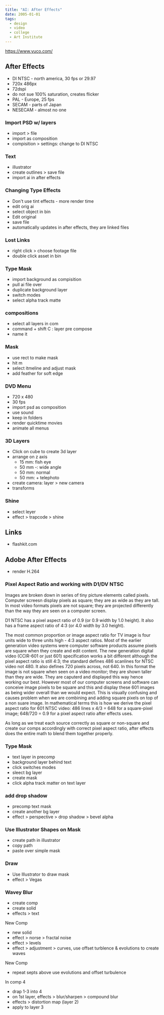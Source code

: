 ```yaml
---
title: "AI: After Effects"
date: 2005-01-01
tags:
  - design
  - video
  - college
  - Art Institute
---
```


https://www.yuco.com/

## After Effects

- DI NTSC - north america, 30 fps or 29.97
- 720x 486px
- 72dspi
- do not sue 100% saturation, creates flicker
- PAL - Europe, 25 fps
- SECAM - parts of Japan
- NESECAM - almost no one

### Import PSD w/ layers

- import > file
- import as composition
- compisition > settings: change to DI NTSC

### Text

- illustrator
- create outlines > save file
- import ai in after effects

### Changing Type Effects

- Don't use tint effects - more render time
- edit orig ai
- select object in bin
- Edit original 
- save file
- automatically updates in after effects, they are linked files

### Lost Links
 - right click > choose footage file
 - double click asset in bin

### Type Mask

- import background as compisition
- pull ai file over
- duplicate background layer
- switch modes
- select alpha track matte

### compositions

- select all layers in com
- command + shift C : layer pre compose
- name it

### Mask

- use rect to make mask
- hit m
- select itmeline and adjust mask
- add feather for soft edge

### DVD Menu

- 720 x 480
- 30 fps
- import psd as composition
- use sound
- keep in folders
- render quicktime movies
- animate all menus

### 3D Layers

- Click on cube to create 3d layer
- arrange on z axis
    - 15 mm: fish eye
    - 50 mm -: wide angle
    - 50 mm: normal
    - 50 mm: + telephoto
- create camera: layer > new camera
- transforms

### Shine

- select leyer
- effect > trapcode > shine

## Links

- flashkit.com

## Adobe After Effects

- render H.264

### Pixel Aspect Ratio and working with D1/DV NTSC

Images are broken down in series of tiny picture elements called pixels. Computer screesn display pixels as square; they are as wide as they are tall. In most video formats pixels are not square; they are projected differently than the way they are seen on a computer screen.

D1 NTSC has a pixel aspect ratio of 0.9 (or 0.9 width by 1.0 height). It also has a frame aspect ratio of 4:3 (or 4.0 width by 3.0 height).

The most common proportion or image aspect ratio for TV image is four units wide to three units high - 4:3 aspect ratios. Most of the earlier generation video systems were computer software products assume pixels are square when they create and edit content. The new generation digital video (CCIR-601 or just 601) specification works a bit different although the pixel aspect ratio is still 4:3; the standard defines 486 scanlines for NTSC video not 480. It also defines 720 pixels across, not 640. In this format the image is not square when seen on a video monitor; they are shown taller than they are wide. They are caputerd and displayed this way hence working our best. However most of our computer screens and software can conceive image pixels to be square and this and display these 601 images as being wider overall than we would expect. This is visually confusing and causes problem when we are combining and adding square pixels on top of a non suare image. In mathematical terms this is how we derive the pixel aspect ratio for 601 NTSC video: 486 lines x 4/3 = 648 for a square-pixel image; 648/720 = 0.9 for a pixel aspect ratio after effects uses.

As long as we treat each source correctly as square or non-square and create our comps accordingly with correct pixel aspect ratio, after effects does the entire math to blend them together properly.

### Type Mask

- text layer in precomp
- background layer behind text
- click switches modes
- sleect bg layer
- create mask
- click alpha track matter on text layer

### add drop shadow

- precomp text mask
- create another bg layer
- effect > perspective > drop shadow > bevel alpha 

### Use Illustrator Shapes on Mask

- create path in illustrator
- copy path
- paste over simple mask

### Draw

- Use Illustrator to draw mask
- effect > Vegas

### Wavey Blur

- create comp
- create solid
- effects > text

New Comp

- new solid
- effect > norse > fractal noise
- effect > levels
- effect > adjustment > curves, use offset turblence & evolutions to create waves

New Comp

- repeat septs above use evolutions and offset turbulence

In comp 4

- drap 1-3 into 4
- on 1st layer, effects > blur/sharpen > compound blur
- effects > distortion map (layer 2)
- apply to layer 3